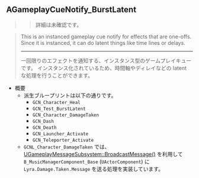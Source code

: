 ## AGameplayCueNotify_BurstLatent

>> 詳細は未確認です。

> This is an instanced gameplay cue notify for effects that are one-offs.  
> Since it is instanced, it can do latent things like time lines or delays.  
> 
> ----
> 一回限りのエフェクトを通知する、インスタンス型のゲームプレイキューです。 
> インスタンス化されているため、時間軸やディレイなどの latent な処理を行うことができます。 

* 概要
	* 派生ブループリントは以下の通りです。
		* `GCN_Character_Heal`
		* `GCN_Test_BurstLatent`
		* `GCN_Character_DamageTaken`
		* `GCN_Dash`
		* `GCN_Death`
		* `GCN_Launcher_Activate`
		* `GCN_Teleporter_Activate`
	* `GCNL_Character_DamageTaken` では、 [UGameplayMessageSubsystem::BroadcastMessage()] を利用して `B_MusicManagerComponent_Base` (`UActorComponent`) に `Lyra.Damage.Taken.Message` を送る処理を実装しています。



<!--- ページ内のリンク --->

<!--- 自前の画像へのリンク --->

<!--- generated --->
[UGameplayMessageSubsystem::BroadcastMessage()]: ../../Plugin/GameplayMessageSubsystem/UGameplayMessageSubsystem.md#ugameplaymessagesubsystembroadcastmessage
